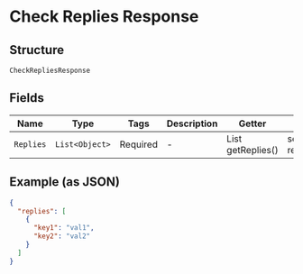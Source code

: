 
# Check Replies Response

## Structure

`CheckRepliesResponse`

## Fields

| Name | Type | Tags | Description | Getter | Setter |
|  --- | --- | --- | --- | --- | --- |
| `Replies` | `List<Object>` | Required | - | List<Object> getReplies() | setReplies(List<Object> replies) |

## Example (as JSON)

```json
{
  "replies": [
    {
      "key1": "val1",
      "key2": "val2"
    }
  ]
}
```

